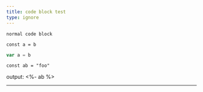 ```yaml
---
title: code block test
type: ignore 
---
```

```
normal code block
```

```
const a = b
```

```javascript
var a = b
```


```templatejs
const ab = "foo"
```
output: <%- ab %>

---

